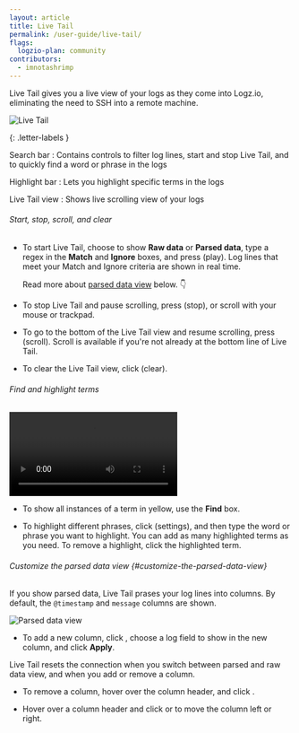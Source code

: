 ```yaml
---
layout: article
title: Live Tail
permalink: /user-guide/live-tail/
flags:
  logzio-plan: community
contributors:
  - imnotashrimp
---
```


Live Tail gives you a live view of your logs as they come into Logz.io, eliminating the need to SSH into a remote machine.

![Live Tail]({{site.baseurl}}/images/live-tail/live-tail--live-tail-annotated.png)

{: .letter-labels }

  Search bar
  : Contains controls to filter log lines, start and stop Live Tail, and to quickly find a word or phrase in the logs

  Highlight bar
  : Lets you highlight specific terms in the logs

  Live Tail view
  : Shows live scrolling view of your logs

###### Start, stop, scroll, and clear

* To start Live Tail, choose to show **Raw data** or **Parsed data**, type a regex in the **Match** and **Ignore** boxes, and press <i class="li li-play"></i> (play). Log lines that meet your Match and Ignore criteria are shown in real time.

    Read more about [parsed data view](#customize-the-parsed-data-view) below. 👇

* To stop Live Tail and pause scrolling, press <i class="li li-stop"></i> (stop), or scroll with your mouse or trackpad.

* To go to the bottom of the Live Tail view and resume scrolling, press <i class="li li-scroll"></i> (scroll). Scroll is available if you're not already at the bottom line of Live Tail.

* To clear the Live Tail view, click <i class="li li-clear"></i> (clear).

###### Find and highlight terms

  <video autoplay loop>
    <source src="{{site.baseurl}}/videos/live-tail/live-tail--highlight-bar.mp4" type="video/mp4" />
  </video>

* To show all instances of a term in yellow, use the **Find** box.

* To highlight different phrases, click <i class="fas fa-ellipsis-h"></i> (settings), and then type the word or phrase you want to highlight. You can add as many highlighted terms as you need. To remove a highlight, click the highlighted term.

###### Customize the parsed data view {#customize-the-parsed-data-view}

If you show parsed data, Live Tail prases your log lines into columns. By default, the `@timestamp` and `message` columns are shown.

![Parsed data view]({{site.baseurl}}/images/live-tail/live-tail--parsed-data.png)

* To add a new column, click <i class="li li-plus"></i>, choose a log field to show in the new column, and click **Apply**.

<div class="info-box note">
  Live Tail resets the connection when you switch between parsed and raw data view, and when you add or remove a column.
</div>

* To remove a column, hover over the column header, and click <i class="li li-x"></i>.

* Hover over a column header and click <i class="li li-left-arrow"></i> or <i class="li li-right-arrow"></i> to move the column left or right.
